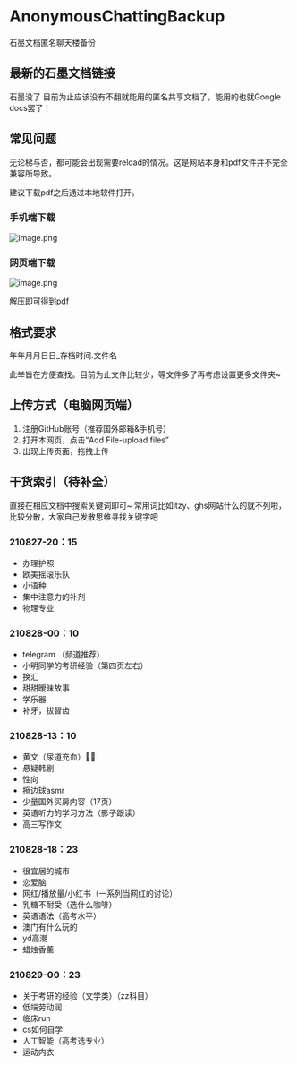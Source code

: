 # AnonymousChattingBackup

石墨文档匿名聊天楼备份

## 最新的石墨文档链接
石墨没了 目前为止应该没有不翻就能用的匿名共享文档了，能用的也就Google docs罢了！

## 常见问题
无论梯与否，都可能会出现需要reload的情况。这是网站本身和pdf文件并不完全兼容所导致。

建议下载pdf之后通过本地软件打开。

### 手机端下载
![image.png](https://i.loli.net/2021/08/29/oyEhqVmvWzdiL3w.png)

### 网页端下载
![image.png](https://i.loli.net/2021/08/29/JRtOgSlDkaLPZ6N.png)

解压即可得到pdf

## 格式要求

年年月月日日_存档时间.文件名

此举旨在方便查找。目前为止文件比较少，等文件多了再考虑设置更多文件夹~

## 上传方式（电脑网页端）
1. 注册GitHub账号（推荐国外邮箱&手机号）
2. 打开本网页，点击“Add File-upload files”
3. 出现上传页面，拖拽上传

## 干货索引（待补全）

直接在相应文档中搜索关键词即可~
常用词比如itzy、ghs网站什么的就不列啦，比较分散，大家自己发散思维寻找关键字吧

### 210827-20：15
- 办理护照
- 欧美摇滚乐队
- 小语种
- 集中注意力的补剂
- 物理专业

### 210828-00：10
- telegram （频道推荐）
- 小明同学的考研经验（第四页左右）
- 换汇
- 甜甜暧昧故事
- 学乐器
- 补牙，拔智齿

### 210828-13：10
- 黄文（尿道充血）🤦‍♀️
- 悬疑韩剧
- 性向
- 擦边球asmr
- 少量国外买房内容（17页）
- 英语听力的学习方法（影子跟读）
- 高三写作文

### 210828-18：23
- 很宜居的城市
- 恋爱脑
- 网红/播放量/小红书（一系列当网红的讨论）
- 乳糖不耐受（选什么咖啡）
- 英语语法（高考水平）
- 澳门有什么玩的
- yd高潮
- 蜡烛香薰

### 210829-00：23
- 关于考研的经验（文学类）（zz科目）
- 低端劳动润
- 临床run
- cs如何自学
- 人工智能（高考选专业）
- 运动内衣

